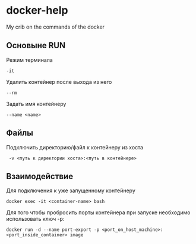 # docker-help
My crib on the commands of the docker


## Основыне RUN

Режим терминала

```-it ```

Удалить контейнер после выхода из него

```--rm ```

Задать имя контейнеру

```--name <name>```

## Файлы

Подключить директорию/файл к контейнеру из хоста

``` -v <путь к директории хоста>:<путь в контейнере>```

## Взаимодействие

Для подключения к уже запущенному контейнеру

```docker exec -it <container-name> bash```

Для того чтобы пробросить порты контейнера при запуске необходимо использовать ключ -p:

```docker run -d --name port-export -p <port_on_host_machine>:<port_inside_container> image```
